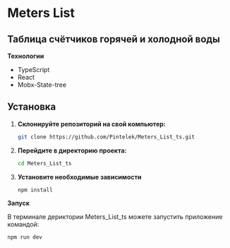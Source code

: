 # Meters List

## Таблица счётчиков горячей и холодной воды

**Технологии**

- TypeScript
- React
- Mobx-State-tree

## Установка

1. **Склонируйте репозиторий на свой компьютер:**

   ```bash
   git clone https://github.com/Pintelek/Meters_List_ts.git

   ```

2. **Перейдите в директорию проекта:**

   ```bash
   cd Meters_List_ts

   ```

3. **Установите необходимые зависимости**

   ```bash
   npm install
   ```

**Запуск**

В терминале дериктории Meters_List_ts можете запустить приложение командой:

```bash
npm run dev
```
